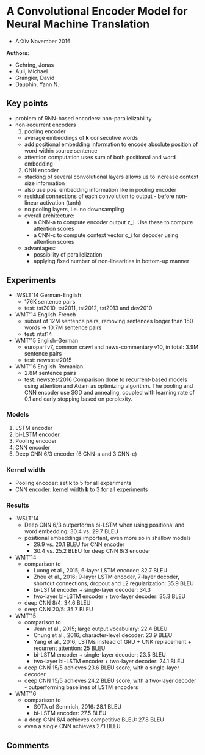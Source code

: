 # A Convolutional Encoder Model for Neural Machine Translation
* ArXiv November 2016

**Authors**:
* Gehring, Jonas
* Auli, Michael
* Grangier, David
* Dauphin, Yann N.

## Key points
* problem of RNN-based encoders: non-parallelizability
* non-recurrent encoders
  1. pooling encoder
    * average embeddings of **k** consecutive words
    * add positional embedding information to encode absolute position of word within source sentence
    * attention computation uses sum of both positional and word embedding
  2. CNN encoder
    * stacking of several convolutional layers allows us to increase context size information
    * also use pos. embedding information like in pooling encoder
    * residual connections of each convolution to output - before non-linear activation (tanh)
    * no pooling layers, i.e. no downsampling
    * overall architecture:
      * a CNN-a to compute encoder output z_j. Use these to compute attention scores
      * a CNN-c to compute context vector c_i for decoder using attention scores
    * advantages:
      * possibility of parallelization
      * applying fixed number of non-linearities in bottom-up manner


## Experiments
* IWSLT'14 German-English
  * 176K sentence pairs
  * test: tst2010, tst2011, tst2012, tst2013 and dev2010
* WMT'14 English-French
  * subset of 12M sentence pairs, removing sentences longer than 150 words -> 10.7M sentence pairs
  * test: ntst14
* WMT'15 English-German
  * europarl v7, common crawl and news-commentary v10, in total: 3.9M sentence pairs
  * test: newstest2015
* WMT'16 English-Romanian
  * 2.8M sentence pairs
  * test: newstest2016
Comparison done to recurrent-based models using attention and Adam as optimizing algorithm. The pooling and CNN encoder use SGD and annealing, coupled with learning rate of 0.1 and early stopping based on perplexity.

### Models
1. LSTM encoder
2. bi-LSTM encoder
3. Pooling encoder
4. CNN encoder
5. Deep CNN 6/3 encoder (6 CNN-a and 3 CNN-c)

### Kernel width
* Pooling encoder: set **k** to 5 for all experiments
* CNN encoder: kernel width **k** to 3 for all experiments



### Results
* IWSLT'14
  * Deep CNN 6/3 outperforms bi-LSTM when using positional and word embedding: 30.4 vs. 29.7 BLEU
  * positional embeddings important, even more so in shallow models
    * 29.9 vs. 20.1 BLEU for CNN encoder
    * 30.4 vs. 25.2 BLEU for deep CNN 6/3 encoder
* WMT'14
  * comparison to
    * Luong et al., 2015; 6-layer LSTM encoder: 32.7 BLEU
    * Zhou et al., 2016; 9-layer LSTM encoder, 7-layer decoder, shortcut connections, dropout and L2 regularization: 35.9 BLEU
    * bi-LSTM encoder + single-layer decoder: 34.3
    * two-layer bi-LSTM encoder + two-layer decoder: 35.3 BLEU
  * deep CNN 8/4: 34.6 BLEU
  * deep CNN 20/5: 35.7 BLEU
* WMT'15
  * comparison to
    * Jean et al., 2015; large output vocabulary: 22.4 BLEU
    * Chung et al., 2016; character-level decoder: 23.9 BLEU
    * Yang et al., 2016; LSTMs instead of GRU + UNK replacement + recurrent attention: 25 BLEU
    * bi-LSTM encoder + single-layer decoder: 23.5 BLEU
    * two-layer bi-LSTM encoder + two-layer decoder: 24.1 BLEU
  * deep CNN 15/5 achieves 23.6 BLEU score, with a single-layer decoder
  * deep CNN 15/5 achieves 24.2 BLEU score, with a two-layer decoder - outperforming baselines of LSTM encoders
* WMT'16
  * comparison to
    * SOTA of Sennrich, 2016: 28.1 BLEU
    * bi-LSTM encoder: 27.5 BLEU
  * a deep CNN 8/4 achieves competitive BLEU: 27.8 BLEU
  * even a single CNN achieves 27.1 BLEU

## Comments
